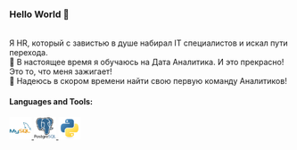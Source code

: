 ### Hello World 👋
<br> Я HR, который с завистью в душе набирал IT специалистов и искал пути перехода.
<br> 🌱 В настоящее время я обучаюсь на Дата Аналитика. И это прекрасно! Это то, что меня зажигает!
<br> 🤝 Надеюсь в скором времени найти свою первую команду Аналитиков!


<h4 align="left">Languages and Tools:</h3>
<p align="left"> <a href="https://www.mysql.com/" target="_blank" rel="noreferrer"> <img src="https://raw.githubusercontent.com/devicons/devicon/master/icons/mysql/mysql-original-wordmark.svg" alt="mysql" width="40" height="40"/> </a> <a href="https://www.postgresql.org" target="_blank" rel="noreferrer"> <img src="https://raw.githubusercontent.com/devicons/devicon/master/icons/postgresql/postgresql-original-wordmark.svg" alt="postgresql" width="40" height="40"/> </a> <a href="https://www.python.org" target="_blank" rel="noreferrer"> <img src="https://raw.githubusercontent.com/devicons/devicon/master/icons/python/python-original.svg" alt="python" width="40" height="40"/> </a> </p>
